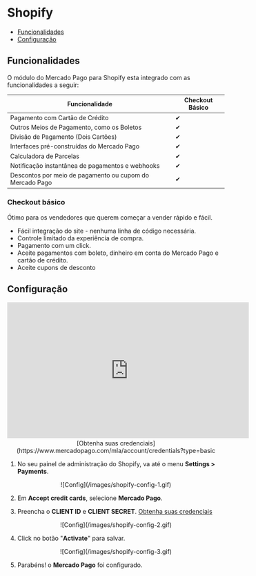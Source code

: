 # Shopify


* [Funcionalidades](#funcionalidades)
* [Configuração](#configuração)


## Funcionalidades

O módulo do Mercado Pago para Shopify esta integrado com as funcionalidades a seguir:

| Funcionalidade                                           	| Checkout Básico 	|
|-----------------------------------------------------------|-------------------|
| Pagamento com Cartão de Crédito                          	| ✔               	|
| Outros Meios de Pagamento, como os Boletos               	| ✔               	|
| Divisão de Pagamento (Dois Cartões)                      	| ✔               	|
| Interfaces pré-construídas do Mercado Pago               	| ✔               	|
| Calculadora de Parcelas                                  	| ✔               	|
| Notificação instantânea de pagamentos e webhooks         	| ✔               	|
| Descontos por meio de pagamento ou cupom do Mercado Pago 	| ✔               	|

### Checkout básico

Ótimo para os vendedores que querem começar a vender rápido e fácil.

* Fácil integração do site - nenhuma linha de código necessária.
* Controle limitado da experiência de compra.
* Pagamento com um click.
* Aceite pagamentos com boleto, dinheiro em conta do Mercado Pago e cartão de crédito.
* Aceite cupons de desconto


## Configuração

<center>
  <iframe width="560" height="315" src="https://www.youtube.com/watch?v=PG78aN18d_w" frameborder="0" allowfullscreen=""></iframe>
  [Obtenha suas credenciais](https://www.mercadopago.com/mla/account/credentials?type=basic
</center>

1. No seu painel de administração do Shopify, va até o menu **Settings > Payments**.
<center>
  ![Config](/images/shopify-config-1.gif)
</center>

2. Em **Accept credit cards**, selecione **Mercado Pago**.

3. Preencha o **CLIENT ID** e **CLIENT SECRET**. [Obtenha suas credenciais](https://www.mercadopago.com/mla/account/credentials?type=basic)
<center>
  ![Config](/images/shopify-config-2.gif)
</center>

4. Click no botão "**Activate**" para salvar.
<center>
  ![Config](/images/shopify-config-3.gif)
</center>

5. Parabéns! o **Mercado Pago** foi configurado.

